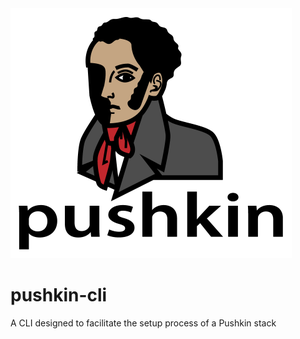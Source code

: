 <img src="/images/pushkin_w_text.png" height="400" width="450">

# pushkin-cli
A CLI designed to facilitate the setup process of a Pushkin stack
